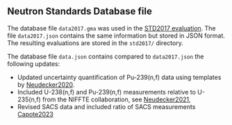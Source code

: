 ## Neutron Standards Database file

The database file `data2017.gma` was used in the
[STD2017 evaluation][std2017-paper]. The file
`data2017.json` contains the same information but
stored in JSON format. The resulting evaluations
are stored in the `std2017/` directory.

The database file `data.json` contains compared
to `data2017.json` the following updates:

-  Updated uncertainty quantification of Pu-239(n,f) data using templates by [Neudecker2020].
-  Included U-238(n,f) and Pu-239(n,f) measurements relative to U-235(n,f) from the NIFFTE collaboration, see [Neudecker2021],
-  Revised SACS data and included ratio of SACS measurements [Capote2023]


[std2017-paper]: https://www.sciencedirect.com/science/article/pii/S0090375218300218
[Neudecker2020]: https://www.sciencedirect.com/science/article/abs/pii/S0090375219300729
[Neudecker2021]: https://www.osti.gov/biblio/1788383
[Capote2023]: https://www.epj-conferences.org/articles/epjconf/abs/2023/07/epjconf_cw2023_00027/epjconf_cw2023_00027.html
